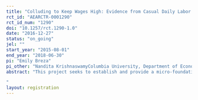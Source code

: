 ```yaml
---
title: "Colluding to Keep Wages High: Evidence from Casual Daily Labor Markets"
rct_id: "AEARCTR-0001290"
rct_id_num: "1290"
doi: "10.1257/rct.1290-1.0"
date: "2016-12-27"
status: "on_going"
jel: ""
start_year: "2015-08-01"
end_year: "2018-06-30"
pi: "Emily Breza"
pi_other: "Nandita KrishnaswamyColumbia University, Department of Economics; Emily BrezaColumbia Business School; Supreet KaurUniversity of California, Berkeley, Department of Economics "
abstract: "This project seeks to establish and provide a micro-foundation for the presence of wage floors in village agricultural labor markets. Specifically, we posit that during times of high seasonal unemployment, some workers find it privately optimal to take up jobs at wages lower than the prevailing wage, but do not do so because this would result in sanctions from co-villagers. The study uses a field experiment in rural Indian villages to test for evidence that village laborers act as informal unions and are willing to pay a cost to enforce the wage floor. The design is implemented in partnership with local landowners to offer employment to randomly-selected workers during the agricultural lean season. It varies, at the village-level, both the wages for the jobs (either at the prevailing wage or at 10% below the prevailing wage) and the observability of the offers (in public in the village, or in private, within the worker’s home). If communities behave as an informal union, then (some) workers will be willing to accept work at a wage cut in private, but there will be a large decline in take-up when the job is offered in public. In contrast, we predict that the observability of workers’ take-up decisions will not affect labor supply when jobs are offered at the prevailing wage. In addition, we seek to provide positive evidence for the idea that workers impose sanctions on co-villagers if they accept a job below the prevailing wage. In a costly punishment game, laborers are given anonymized information about the real take-up decisions of other laborers in the same village. They are asked if they wish to give away money from their own endowments to reduce the amount that other individual receives.
"
layout: registration
---
```



